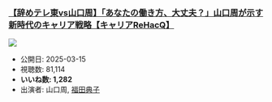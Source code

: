 ### [【辞めテレ東vs山口周】「あなたの働き方、大丈夫？」山口周が示す新時代のキャリア戦略【キャリアReHacQ】](https://www.youtube.com/watch?v=Azupf3rHQ-Y)
[![](https://img.youtube.com/vi/Azupf3rHQ-Y/sddefault.jpg)](https://www.youtube.com/watch?v=Azupf3rHQ-Y)
-   公開日: 2025-03-15
-   視聴数: 81,114
-   **いいね数: 1,282**
-   出演者: 山口周, [福田典子](/rehacq_fan/people/福田典子 "wikilink")
